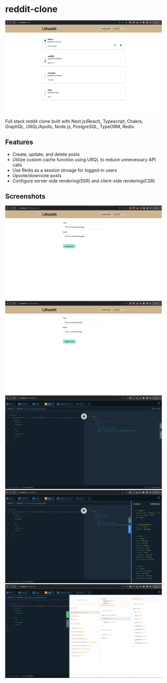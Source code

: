 # reddit-clone

![Main Page](https://github.com/pachopa/reddit-clone/blob/master/screenshots/Ladning%20Page.png)

Full stack reddit clone built with Next.js(React), Typescript, Chakra, GraphQL, URQL/Apollo, Node.js, PostgreSQL, TypeORM, Redis.

## Features
- Create, update, and delete posts 
- Utilize custom cache function using URQL to reduce unnecessary API calls
- Use Redis as a session stroage for logged-in users
- Upvote/downvote posts
- Configure server-side rendering(SSR) and client-side rendering(CSR)

## Screenshots
![Create Post](https://github.com/pachopa/reddit-clone/blob/master/screenshots/Create%20Post.png)
![Update Post](https://github.com/pachopa/reddit-clone/blob/master/screenshots/Update%20Post.png)
![GraphQL Playground](https://github.com/pachopa/reddit-clone/blob/master/screenshots/GraphQL%20Playground.png)
![GraphQL Schema](https://github.com/pachopa/reddit-clone/blob/master/screenshots/GraphQL%20Schema.png)
![GraphQL Queries](https://github.com/pachopa/reddit-clone/blob/master/screenshots/GraphQL%20Queries.png)


